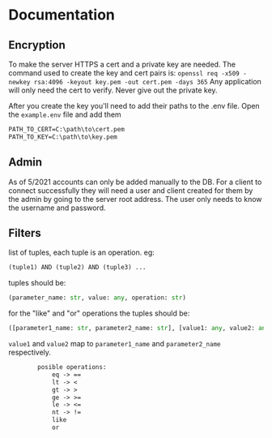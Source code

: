 # Documentation

## Encryption

To make the server HTTPS a cert and a private key are needed.
The command used to create the  key and cert pairs is:
`openssl req -x509 -newkey rsa:4096 -keyout key.pem -out cert.pem -days 365`
Any application will only need the cert to verify. Never give out the private key.

After you create the key you'll need to add their paths to the .env file.
Open the `example.env` file and add them

```txt
PATH_TO_CERT=C:\path\to\cert.pem
PATH_TO_KEY=C:\path\to\key.pem
```

## Admin

As of 5/2021 accounts can only be added manually to the DB.
For a client to connect successfully they will need a user and client created for them by the admin by going to the server root address.
The user only needs to know the username and password.

## Filters

list of tuples, each tuple is an operation. eg:

```py
(tuple1) AND (tuple2) AND (tuple3) ...
```

tuples should be:

```py
(parameter_name: str, value: any, operation: str)
```

for the "like" and "or" operations the tuples should be:

```py
([parameter1_name: str, parameter2_name: str], [value1: any, value2: any], operation: str)
```

`value1` and `value2` map to `parameter1_name` and `parameter2_name` respectively.

```txt
        posible operations:
            eq -> ==
            lt -> <
            gt -> >
            ge -> >=
            le -> <=
            nt -> !=
            like
            or
```
